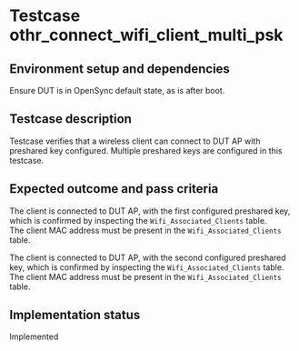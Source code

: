 # Testcase othr_connect_wifi_client_multi_psk

## Environment setup and dependencies

Ensure DUT is in OpenSync default state, as is after boot.

## Testcase description

Testcase verifies that a wireless client can connect to DUT AP with preshared
key configured. Multiple preshared keys are configured in this testcase.

## Expected outcome and pass criteria

The client is connected to DUT AP, with the first configured preshared key,
which is confirmed by inspecting the `Wifi_Associated_Clients` table.\
The client MAC address must be present in the `Wifi_Associated_Clients` table.

The client is connected to DUT AP, with the second configured preshared key,
which is confirmed by inspecting the `Wifi_Associated_Clients` table.\
The client MAC address must be present in the `Wifi_Associated_Clients` table.

## Implementation status

Implemented
